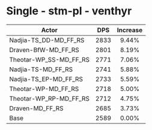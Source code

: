 # Single - stm-pl - venthyr
| Actor | DPS | Increase |
|---|:---:|:---:|
|Nadjia-TS_DD-MD_FF_RS|2833|9.44%|
|Draven-BfW-MD_FF_RS|2801|8.19%|
|Theotar-WP_SS-MD_FF_RS|2771|7.06%|
|Nadjia-TS-MD_FF_RS|2741|5.88%|
|Nadjia-TS_EP-MD_FF_RS|2733|5.59%|
|Theotar-WP-MD_FF_RS|2718|5.00%|
|Theotar-WP_RP-MD_FF_RS|2712|4.75%|
|Draven-MD_FF_RS|2685|3.73%|
|Base|2589|0.00%|
